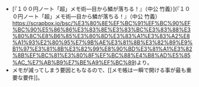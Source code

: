 - [『１００円ノート「超」メモ術―目から鱗が落ちる！』（中公 竹義）](『１００円ノート「超」メモ術―目から鱗が落ちる！』（中公 竹義） https://scrapbox.io/bsc/%E3%80%8E%EF%BC%91%EF%BC%90%EF%BC%90%E5%86%86%E3%83%8E%E3%83%BC%E3%83%88%E3%80%8C%E8%B6%85%E3%80%8D%E3%83%A1%E3%83%A2%E8%A1%93%E2%80%95%E7%9B%AE%E3%81%8B%E3%82%89%E9%B1%97%E3%81%8B%E3%82%99%E8%90%BD%E3%81%A1%E3%82%8B%EF%BC%81%E3%80%8F%EF%BC%88%E4%B8%AD%E5%85%AC_%E7%AB%B9%E7%BE%A9%EF%BC%89)より。
- メモが減ってしまう要因ともなるので、[[メモ帳は一瞬で開ける事が最も重要な要件]]。
